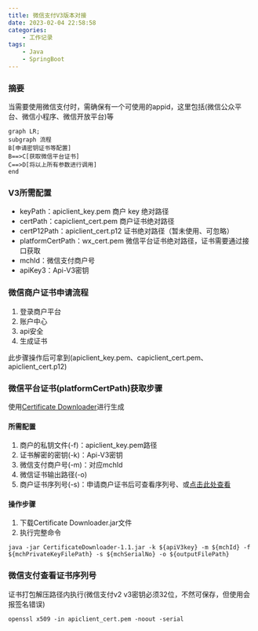 ```yaml
---
title: 微信支付V3版本对接
date: 2023-02-04 22:58:58
categories: 
    - 工作记录
tags:
    - Java
    - SpringBoot
---
```



### 摘要
当需要使用微信支付时，需确保有一个可使用的appid，这里包括(微信公众平台、微信小程序、微信开放平台)等

```mermaid
graph LR;
subgraph 流程
B[申请密钥证书等配置]
B==>C[获取微信平台证书]
C==>D[将以上所有参数进行调用]
end
```

### V3所需配置
- keyPath：apiclient_key.pem 商户 key 绝对路径
- certPath：capiclient_cert.pem 商户证书绝对路径
- certP12Path：apiclient_cert.p12 证书绝对路径（暂未使用、可忽略）
- platformCertPath：wx_cert.pem 微信平台证书绝对路径，证书需要通过接口获取
- mchId：微信支付商户号
- apiKey3：Api-V3密钥

### 微信商户证书申请流程

1. 登录商户平台
2. 账户中心
3. api安全
4. 生成证书

此步骤操作后可拿到(apiclient_key.pem、capiclient_cert.pem、apiclient_cert.p12)

### 微信平台证书(platformCertPath)获取步骤

使用[Certificate Downloader](https://github.com/wechatpay-apiv3/CertificateDownloader)进行生成

#### 所需配置
1. 商户的私钥文件(-f)：apiclient_key.pem路径
2. 证书解密的密钥(-k)：Api-V3密钥
3. 微信支付商户号(-m)：对应mchId
4. 微信证书输出路径(-o)
5. 商户证书序列号(-s)：申请商户证书后可查看序列号、或[点击此处查看](#微信支付查看证书序列号)

#### 操作步骤
1. 下载Certificate Downloader.jar文件
2. 执行完整命令
   
```shell
java -jar CertificateDownloader-1.1.jar -k ${apiV3key} -m ${mchId} -f ${mchPrivateKeyFilePath} -s ${mchSerialNo} -o ${outputFilePath}
```

### 微信支付查看证书序列号

证书打包解压路径内执行(微信支付v2  v3密钥必须32位，不然可保存，但使用会报签名错误)
```shell
openssl x509 -in apiclient_cert.pem -noout -serial
```